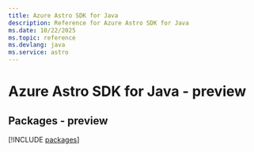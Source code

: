 ```yaml
---
title: Azure Astro SDK for Java
description: Reference for Azure Astro SDK for Java
ms.date: 10/22/2025
ms.topic: reference
ms.devlang: java
ms.service: astro
---
```

# Azure Astro SDK for Java - preview
## Packages - preview
[!INCLUDE [packages](astro-index.md)]